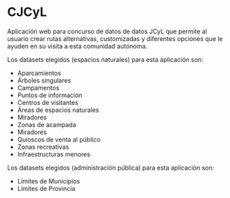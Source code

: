 # CJCyL

Aplicación web para concurso de datos de datos JCyL que permite al usuario crear rutas alternativas, customizadas y diferentes opciones que le ayuden en su visita a esta comunidad autónoma.

Los datasets elegidos (espacios naturales) para esta aplicación son:
- Aparcamientos
- Árboles singulares
- Campamentos
- Puntos de información
- Centros de visitantes
- Áreas de espacios naturales
- Miradores
- Zonas de acampada
- Miradores
- Quioscos de venta al público
- Zonas recreativas
- Infraestructuras menores

Los datasets elegidos (administración pública) para esta aplicación son:
- Límites de Municipios
- Límites de Provincia
